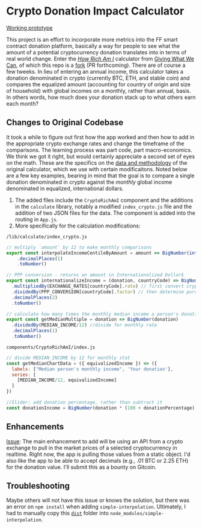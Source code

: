 # Crypto Donation Impact Calculator

[Working prototype](https://fuguefoundation.org/dev/impact/)

This project is an effort to incorporate more metrics into the FF smart contract donation platform, basically a way for people to see what the amount of a potential cryptocurrency donation translates into in terms of real world change. Enter the [*How Rich Am I*](https://howrichami.givingwhatwecan.org/) calculator from [Giving What We Can](https://www.givingwhatwecan.org/), of which this repo is a [fork](https://github.com/centre-for-effective-altruism/how-rich-am-i) (PR forthcoming). There are of course a few tweeks. In lieu of entering an annual income, this calculator takes a donation denominated in crypto (currently BTC, ETH, and stable coin) and compares the equalized amount (accounting for country of origin and size of household) with global incomes on a monthly, rather than annual, basis. In others words, how much does your donation stack up to what others earn each month?

## Changes to Original Codebase

It took a while to figure out first how the app worked and then how to add in the appropriate crypto exchange rates and change the timeframe of the comparisons. The learning process was part code, part macro-economics. We think we got it right, but would certainly appreciate a second set of eyes on the math. These are the specifics on the [data and methodology](https://github.com/centre-for-effective-altruism/how-rich-am-i#methodology) of the original calculator, which we use with certain modificaitons. Noted below are a few key examples, bearing in mind that the goal is to compare a single donation denominated in crypto against the *monthly* global income denominated in equalized, international dollars.

1. The added files include the `CryptoRichAmI` component and the additions in the `calculate` library, notably a modified `index_crypto.js` file and the addition of two JSON files for the data. The component is added into the routing in `App.js`.
2. More specifically for the calculation modifications:

`/lib/calculate/index_crypto.js`
``` javascript
// multiply `amount` by 12 to make monthly comparisons
export const interpolateIncomeCentileByAmount = amount => BigNumber(interpolateIncomeCentile({ y: amount*12 }))
    .decimalPlaces(1)
    .toNumber()

// PPP conversion - returns an amount in Internationalized Dollar$
export const internationalizeIncome = (donation, countryCode) => BigNumber(donation)
  .multipliedBy(EXCHANGE_RATES[countryCode].rate) // first convert cryptoUSD price to local currency,
  .dividedBy(PPP_CONVERSION[countryCode].factor) // then determine purchasing price parity
  .decimalPlaces(2)
  .toNumber()

// calculate how many times the monthly median income a person's donation is
export const getMedianMultiple = donation => BigNumber(donation)
  .dividedBy(MEDIAN_INCOME/12) //divide for monthly rate
  .decimalPlaces(1)
  .toNumber()
```

`components/CryptoRichAmI/index.js`
``` javascript
// divide MEDIAN_INCOME by 12 for monthly stat
const getMedianChartData = ({ equivalizedIncome }) => ({
  labels: ["Median person's monthly income", 'Your donation'],
  series: [
    [MEDIAN_INCOME/12, equivalizedIncome]
  ]
})

//Slider: add donation percentage, rather than subtract it
const donationIncome = BigNumber(donation * (100 + donationPercentage) / 100).dp(2).toNumber() 
```

## Enhancements

[Issue](https://github.com/fuguefoundation/ff-impact-calculator/issues/1): The main enhancement to add will be using an API from a crypto exchange to pull in the market prices of a selected cryptocurrency in realtime. Right now, the app is pulling those values from a static object. I'd also like the app to be able to accept decimals (e.g., .01 BTC or 2.25 ETH) for the donation value. I'll submit this as a bounty on Gitcoin.

## Troubleshooting

Maybe others will not have this issue or knows the solution, but there was an error on `npm install` when adding `simple-interpolation`. Ultimately, I had to manually copy this [`dist`](https://github.com/fuguefoundation/ff-impact-calculator/tree/master/misc) folder into `node_modules/simple-interpolation`.